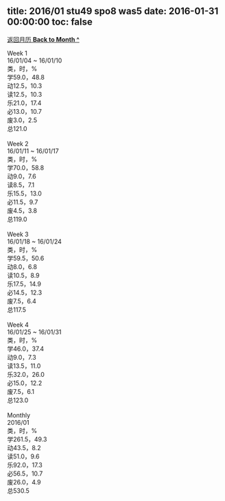 title: 2016/01 stu49 spo8 was5
date: 2016-01-31 00:00:00
toc: false
---
[返回月历 **Back to Month ^**](/lifelogs/2016/01/index.html)
<br/><div>Week 1</div><div>16/01/04 ~ 16/01/10</div><div>类，时，%</div><div>学59.0，48.8</div><div>动12.5，10.3</div><div>读12.5，10.3</div><div>乐21.0，17.4</div><div>必13.0，10.7</div><div>废3.0，2.5</div><div>总121.0</div><div><br/></div><div>Week 2</div><div>16/01/11 ~ 16/01/17</div><div>类，时，%</div><div>学70.0，58.8</div><div>动9.0，7.6</div><div>读8.5，7.1</div><div>乐15.5，13.0</div><div>必11.5，9.7</div><div>废4.5，3.8</div><div>总119.0</div><div><br/></div><div>Week 3</div><div>16/01/18 ~ 16/01/24</div><div>类，时，%</div><div>学59.5，50.6</div><div>动8.0，6.8</div><div>读10.5，8.9</div><div>乐17.5，14.9</div><div>必14.5，12.3</div><div>废7.5，6.4</div><div>总117.5</div><div><br/></div><div>Week 4</div><div>16/01/25 ~ 16/01/31</div><div>类，时，%</div><div>学46.0，37.4</div><div>动9.0，7.3</div><div>读13.5，11.0</div><div>乐32.0，26.0</div><div>必15.0，12.2</div><div>废7.5，6.1</div><div>总123.0</div><div><br/></div><div>Monthly</div><div>2016/01</div><div>类，时，%</div><div>学261.5，49.3</div><div>动43.5，8.2</div><div>读51.0，9.6</div><div>乐92.0，17.3</div><div>必56.5，10.7</div><div>废26.0，4.9</div><div>总530.5</div>